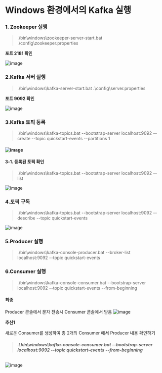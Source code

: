 # Windows 환경에서의 Kafka 실행

### **1. Zookeeper 실행**

> .\bin\windows\zookeeper-server-start.bat .\config\zookeeper.properties

**포트 2181 확인**

![image](https://user-images.githubusercontent.com/57785267/180743132-e547f389-aeec-4366-a045-2a4c464d7bb7.png)

### **2.Kafka 서버 실행**

> .\bin\windows\kafka-server-start.bat .\config\server.properties

**포트 9092 확인**

![image](https://user-images.githubusercontent.com/57785267/180743202-09a5d7fe-d0a2-461e-a146-7ba144702b0c.png)



### **3.Kafka 토픽 등록**

> .\bin\windows\kafka-topics.bat --bootstrap-server localhost:9092 --create --topic quickstart-events --partitions 1

#### ![image](https://user-images.githubusercontent.com/57785267/180743272-69cbe37c-c45a-42aa-adbd-8a858c7edafb.png)

#### 3-1. 등록된 토픽 확인

> .\bin\windows\kafka-topics.bat --bootstrap-server localhost:9092 --list 

![image](https://user-images.githubusercontent.com/57785267/180743335-7e188bbe-0cc7-423d-ba90-649508d257e1.png)



### **4.토픽 구독**

> .\bin\windows\kafka-topics.bat --bootstrap-server localhost:9092 --describe --topic quickstart-events

![image](https://user-images.githubusercontent.com/57785267/180743386-8fe1cbed-675a-40da-ae4a-5038704af5c2.png)



### **5.Producer 실행**

> .\bin\windows\kafka-console-producer.bat --broker-list localhost:9092 --topic quickstart-events

### **6.Consumer 실행**

> .\bin\windows\kafka-console-consumer.bat --bootstrap-server localhost:9092 --topic quickstart-events --from-beginning



#### **최종**

Producer 콘솔에서 문자 전송시 Consumer  콘솔에서 받음
![image](https://user-images.githubusercontent.com/57785267/180743431-87c6bfb3-389e-4884-a3ba-326e5433e9ed.png)



**추신1**

새로운 Consumer를 생성하여 총 2개의 Consumer 에서 Producer 내용 확인하기

> ###### **.\bin\windows\kafka-console-consumer.bat --bootstrap-server localhost:9092 --topic quickstart-events --from-beginning**

![image](https://user-images.githubusercontent.com/57785267/180743476-14dbab4b-d8b3-4aa3-bba2-915fd4723489.png)
